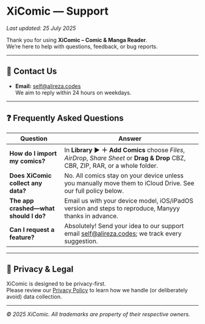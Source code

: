 # XiComic — Support

_Last updated: 25 July 2025_

Thank you for using **XiComic – Comic & Manga Reader**.  
We’re here to help with questions, feedback, or bug reports.

---

## 📧 Contact Us

* **Email:** [self@alireza.codes](mailto:self@alireza.codes)  
  We aim to reply within 24 hours on weekdays.

---

## ❓ Frequently Asked Questions

| Question | Answer |
|----------|--------|
| **How do I import my comics?** | In **Library ▶ ＋ Add Comics** choose *Files*, *AirDrop*, *Share Sheet* or **Drag & Drop** CBZ, CBR, ZIP, RAR, or a whole folder. |
| **Does XiComic collect any data?** | No. All comics stay on your device unless you manually move them to iCloud Drive. See our full policy below. |
| **The app crashed—what should I do?** | Email us with your device model, iOS/iPadOS version and steps to reproduce, Manyyy thanks in advance. |
| **Can I request a feature?** | Absolutely! Send your idea to our support email [self@alireza.codes](mailto:self@alireza.codes); we track every suggestion. |

---

## 🔐 Privacy & Legal

XiComic is designed to be privacy-first.  
Please review our [Privacy Policy](https://www.freeprivacypolicy.com/live/3a07d9b4-e5d1-467f-9a6e-99e9238adf7d) to learn how we handle (or deliberately avoid) data collection.

---

*© 2025 XiComic. All trademarks are property of their respective owners.*
